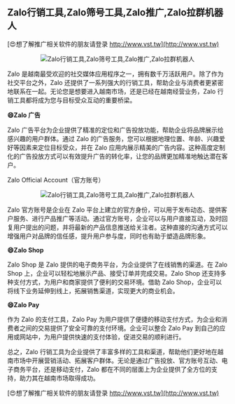 ## **Zalo行销工具,Zalo筛号工具,Zalo推广,Zalo拉群机器人**

[😍想了解推广相关软件的朋友请登录 http://www.vst.tw](http://www.vst.tw)

 <center><img src="https://vst.tw/MP4/tuiguang/png/7.png" alt="Zalo行销工具,Zalo筛号工具,Zalo推广,Zalo拉群机器人"></center>

Zalo 是越南最受欢迎的社交媒体应用程序之一，拥有数千万活跃用户。除了作为社交平台之外，Zalo 还提供了一系列强大的行销工具，帮助企业与消费者更紧密地联系在一起。无论您是想要进入越南市场，还是已经在越南经营业务，Zalo 行销工具都将成为您与目标受众互动的重要桥梁。

**😄Zalo 广告**

Zalo 广告平台为企业提供了精准的定位和广告投放功能，帮助企业将品牌展示给感兴趣的用户群体。通过 Zalo 的广告服务，您可以根据地理位置、年龄、兴趣爱好等因素来定位目标受众，并在 Zalo 应用内展示精美的广告内容。这种高度定制化的广告投放方式可以有效提升广告的转化率，让您的品牌更加精准地触达潜在客户。

Zalo Official Account（官方账号）

 <center><img src="https://vst.tw/MP4/tuiguang/png/0.png" alt="Zalo行销工具,Zalo筛号工具,Zalo推广,Zalo拉群机器人"></center>

Zalo 官方账号是企业在 Zalo 平台上建立的官方身份，可以用于发布动态、提供客户服务、进行产品推广等活动。通过官方账号，企业可以与用户直接互动，及时回复用户提出的问题，并将最新的产品信息推送给关注者。这种直接的沟通方式可以增强用户对品牌的信任感，提升用户参与度，同时也有助于塑造品牌形象。

**😄Zalo Shop**

Zalo Shop 是 Zalo 提供的电子商务平台，为企业提供了在线销售的渠道。在 Zalo Shop 上，企业可以轻松地展示产品、接受订单并完成交易。Zalo Shop 还支持多种支付方式，为用户和商家提供了便利的交易环境。借助 Zalo Shop，企业可以将线下业务延伸到线上，拓展销售渠道，实现更大的商业机会。

**😄Zalo Pay**

作为 Zalo 的支付工具，Zalo Pay 为用户提供了便捷的移动支付方式，为企业和消费者之间的交易提供了安全可靠的支付环境。企业可以整合 Zalo Pay 到自己的应用或网站中，为用户提供快速的支付体验，促进交易的顺利进行。

总之，Zalo 行销工具为企业提供了丰富多样的工具和渠道，帮助他们更好地在越南市场中开展营销活动、拓展客户群体。无论是通过广告投放、官方账号互动、电子商务平台，还是移动支付，Zalo 都在不同的层面上为企业提供了全方位的支持，助力其在越南市场取得成功。

[😍想了解推广相关软件的朋友请登录 http://www.vst.tw](http://www.vst.tw)




